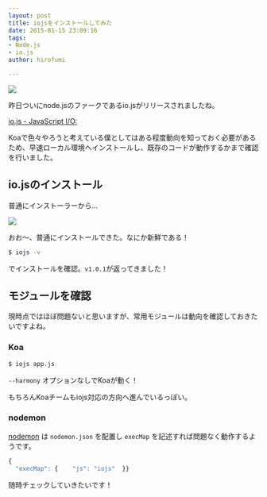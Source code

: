 ```yaml
---
layout: post
title: iojsをインストールしてみた
date: 2015-01-15 23:09:16
tags:
- Node.js
- io.js
author: hirofumi

---
```

![](/2015/01/15/iojsをインストールしてみた/1.png)

昨日ついにnode.jsのファークであるio.jsがリリースされましたね。

[io.js - JavaScript I/O:](https://iojs.org/)

Koaで色々やろうと考えている僕としてはある程度動向を知っておく必要があるため、早速ローカル環境へインストールし、既存のコードが動作するかまで確認を行いました。

## io.jsのインストール

普通にインストーラーから…

![](/2015/01/15/iojsをインストールしてみた/2.png)

おお～、普通にインストールできた。なにか新鮮である！

```bash
$ iojs -v
```

でインストールを確認。`v1.0.1`が返ってきました！

## モジュールを確認

現時点ではほぼ問題ないと思いますが、常用モジュールは動向を確認しておきたいですよね。

### Koa

```bash
$ iojs app.js
```

`--harmony` オプションなしでKoaが動く！

もちろんKoaチームもiojs対応の方向へ進んでいるっぽい。

### nodemon

[nodemon](http://nodemon.io/) は `nodemon.json` を配置し `execMap` を記述すれば問題なく動作するようです。

```javascript
{
  "execMap": {    "js": "iojs"  }}
```

随時チェックしていきたいです！